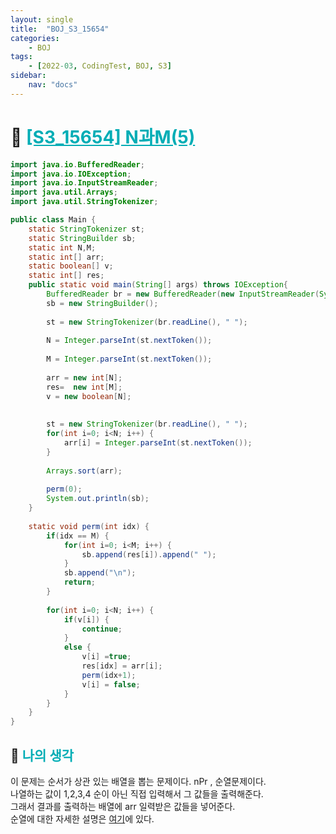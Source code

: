 ```yaml
---
layout: single
title:  "BOJ_S3_15654"
categories: 
    - BOJ
tags: 
    - [2022-03, CodingTest, BOJ, S3]
sidebar:
    nav: "docs"
---
```


# 📁 <b><a style="color:#00adb5" href="https://www.acmicpc.net/problem/15654" target=_blank>[S3_15654] N과M(5)</a></b>

```java
import java.io.BufferedReader;
import java.io.IOException;
import java.io.InputStreamReader;
import java.util.Arrays;
import java.util.StringTokenizer;

public class Main {
	static StringTokenizer st;
	static StringBuilder sb;
	static int N,M;
	static int[] arr;
	static boolean[] v;
	static int[] res;
	public static void main(String[] args) throws IOException{
		BufferedReader br = new BufferedReader(new InputStreamReader(System.in));
		sb = new StringBuilder();
		
		st = new StringTokenizer(br.readLine(), " ");
		
		N = Integer.parseInt(st.nextToken());
		
		M = Integer.parseInt(st.nextToken());
		
		arr = new int[N];
		res=  new int[M];
		v = new boolean[N];
		
		
		st = new StringTokenizer(br.readLine(), " ");
		for(int i=0; i<N; i++) {
			arr[i] = Integer.parseInt(st.nextToken());
		}
		
		Arrays.sort(arr);
		
		perm(0);
		System.out.println(sb);
	}
	
	static void perm(int idx) {
		if(idx == M) {
			for(int i=0; i<M; i++) {
				sb.append(res[i]).append(" ");
			}
			sb.append("\n");
			return;
		}
		
		for(int i=0; i<N; i++) {
			if(v[i]) {
				continue;
			}
			else {
				v[i] =true;
				res[idx] = arr[i];
				perm(idx+1);
				v[i] = false;
			}
		}
	}
}
```


## 🤔 <b><a style="color:#00adb5">나의 생각</a></b>
이 문제는 순서가 상관 있는 배열을 뽑는 문제이다. nPr , 순열문제이다.<br>
나열하는 값이 1,2,3,4 순이 아닌 직접 입력해서 그 값들을 출력해준다.<br>
그래서 결과를 출력하는 배열에 arr 일력받은 값들을 넣어준다.<br>
순열에 대한 자세한 설명은 <a href="https://us13579.github.io/algorithm/ALGORITHM_Permutation_etc/" target=_blank>여기</a>에 있다.<br>